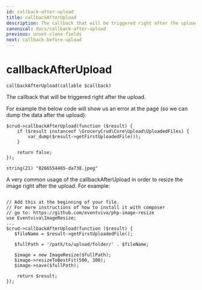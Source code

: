 ```yaml
---
id: callback-after-upload
title: callbackAfterUpload
description: The callback that will be triggered right after the upload.
canonical: docs/callback-after-upload
previous: unset-clone-fields
next: callback-before-upload
---
```


# callbackAfterUpload

<pre><code class="language-php">callbackAfterUpload(callable $callback)</code></pre>
The callback that will be triggered right after the upload.

For example the below code will show us an error at the page (so we can dump the data after the upload):
<pre><code class="language-php">$crud->callbackAfterUpload(function ($result) {
    if ($result instanceof \GroceryCrud\Core\Upload\UploadedFiles) {
        var_dump($result->getFirstUploadedFile());
    }

    return false;
});</code></pre>

<pre><code>string(21) "0266554465-da738.jpeg"</code></pre>

A very common usage of the callbackAfterUpload in order to resize the image right after the upload. For example:
<pre><code class="language-php">
// Add this at the beginning of your file. 
// For more instructions of how to install it with composer
// go to: https://github.com/eventviva/php-image-resize
use Eventviva\ImageResize;
...
$crud->callbackAfterUpload(function ($result) {
   $fileName = $result->getFirstUploadedFile();

   $fullPath = '/path/to/upload/folder/' . $fileName;   

   $image = new ImageResize($fullPath);
   $image->resizeToBestFit(500, 300);
   $image->save($fullPath);

    return $result;
});</code></pre>